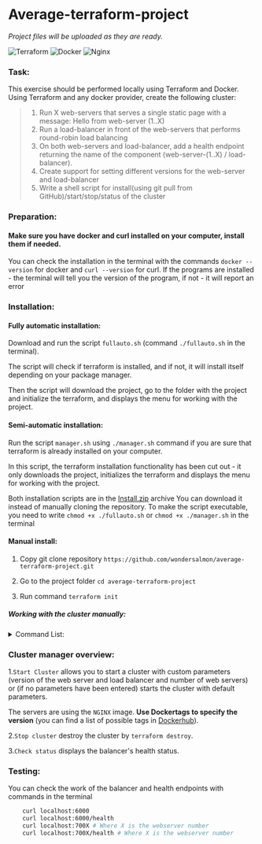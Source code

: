 # Average-terraform-project
*Project files will be uploaded as they are ready.*

![Terraform](https://img.shields.io/badge/terraform-%235835CC.svg?style=for-the-badge&logo=terraform&logoColor=white) ![Docker](https://img.shields.io/badge/docker-%230db7ed.svg?style=for-the-badge&logo=docker&logoColor=white) ![Nginx](https://img.shields.io/badge/nginx-%23009639.svg?style=for-the-badge&logo=nginx&logoColor=white)
### Task:
 This exercise should be performed locally using Terraform and Docker. Using Terraform and any docker provider, create the following cluster:
> 1. Run X web-servers that serves a single static page with a message: Hello from web-server (1..X)
> 2. Run a load-balancer in front of the web-servers that performs round-robin load balancing
> 3. On both web-servers and load-balancer, add a health endpoint returning the name of the component (web-server-(1..X) / load-balancer).
> 4. Create support for setting different versions for the web-server and load-balancer
> 5. Write a shell script for install(using git pull from GitHub)/start/stop/status of the cluster

### Preparation:
#### Make sure you have docker and curl installed on your computer, install them if needed.

You can check the installation in the terminal with the commands `docker --version` for docker and `curl --version` for curl. 
If the programs are installed - the terminal will tell you the version of the program, if not - it will report an error



### Installation:
#### Fully automatic installation:
Download and run the script `fullauto.sh` (command `./fullauto.sh` in the terminal).

The script will check if terraform is installed, and if not, it will install itself depending on your package manager.

Then the script will download the project, go to the folder with the project and initialize the terraform, and displays the menu for working with the project.
#### Semi-automatic installation:
Run the script `manager.sh` using `./manager.sh` command if you are sure that terraform is already installed on your computer.

In this script, the terraform installation functionality has been cut out - it only downloads the project, initializes the terraform and displays the menu for working with the project.

Both installation scripts are in the [Install.zip](https://github.com/wondersalmon/average-terraform-project/raw/main/install.zip) archive You can download it instead of manually cloning the repository.
To make the script executable, you need to write `chmod +x ./fullauto.sh` or `chmod +x ./manager.sh` in the terminal

#### Manual install:
1. Copy git clone repository `https://github.com/wondersalmon/average-terraform-project.git`

2. Go to the project folder `cd average-terraform-project`

3. Run command `terraform init`

##### Working with the cluster manually:
<details><summary>Command List:</summary>

   - Launching a cluster - `terraform apply`

   - Launching a cluster with custom parameters `terraform apply -var "webservers_count=$webservers_count" -var "webserver_version=$webserver_version" -var "loadbalancer_version=$loadbalancer_version"`
(Specify custom parameters instead of variable values)
   - Deleting a cluster of `terraform destroy`
   - Check status `curl -s localhost:5000/health`

</details>

### Cluster manager overview:
1.`Start Cluster` allows you to start a cluster with custom parameters (version of the web server and load balancer and number of web servers) or (if no parameters have been entered) starts the cluster with default parameters.

The servers are using the `NGINX` image. **Use Dockertags to specify the version** (you can find a list of possible tags in [Dockerhub](https://hub.docker.com/_/nginx)).

2.`Stop cluster` destroy the cluster by `terraform destroy`.

3.`Check status` displays the balancer's health status.
### Testing:
You can check the work of the balancer and health endpoints with commands in the terminal
```bash
    curl localhost:6000
    curl localhost:6000/health
    curl localhost:700X # Where X is the webserver number
    curl localhost:700X/health # Where X is the webserver number
```
